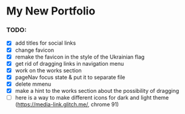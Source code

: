 # My New Portfolio

### TODO:

- [x] add titles for social links
- [x] change favicon
- [x] remake the favicon in the style of the Ukrainian flag
- [x] get rid of dragging links in navigation menu
- [x] work on the works section
- [x] pageNav focus state & put it to separate file
- [x] delete mmenu
- [x] make a hint to the works section about the possibility of dragging
- [ ] here is a way to make different icons for dark and light theme (https://media-link.glitch.me/, chrome 91)